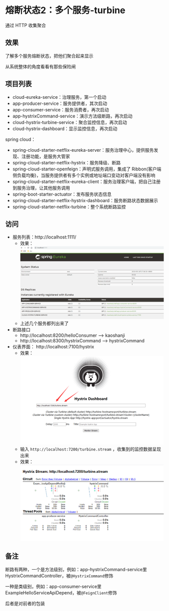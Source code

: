 #   熔断状态2：多个服务-turbine

通过 HTTP 收集聚合

##  效果

了解多个服务熔断状态，把他们聚合起来显示

从系统整体的角度看看有那些保险闸


##  项目列表
- cloud-eureka-service：治理服务，第一个启动
- app-producer-service：服务提供者，其次启动
- app-consumer-service：服务消费者，再次启动
- app-hystrixCommand-service：演示方法级断路，再次启动
- cloud-hystrix-turbine-service：聚合监控信息，再次启动
- cloud-hystrix-dashboard：显示监控信息，再次启动


spring cloud：
-   spring-cloud-starter-netflix-eureka-server：服务治理中心，提供服务发现、注册功能，是服务大管家
-   spring-cloud-starter-netflix-hystrix：服务降级、断路
-   spring-cloud-starter-openfeign：声明式服务调用，集成了 Ribbon(客户端侧负载均衡)，当服务提供者有多个实例或地址端口变动对客户端没有影响
-   spring-cloud-starter-netflix-eureka-client：服务治理客户端，把自己注册到服务治理，让其他服务调用
-   spring-boot-starter-actuator：发布服务状态信息
-   spring-cloud-starter-netflix-hystrix-dashboard：服务断路状态数据展示
-   spring-cloud-starter-netflix-turbine：整个系统断路监控

##  访问

-   服务列表：http://localhost:1111/
    -   效果：![20190516174609](../images/20190516174609.png)
    -   上述几个服务都列出来了
-   断路接口
    -   http://localhost:8200/helloConsumer --> kaoshanji
    -   http://localhost:8300/hystrixCommand --> hystrixCommand
- 仪表界面： http://localhost:7100/hystrix
  - 效果：![20190527155433](../images/20190527155433.png)
  - 输入 `http://localhost:7200/turbine.stream` ，收集到的监控数据呈现出来
  - 效果：![20190527155228](../images/20190527155228.png)


##  备注

断路有两种，一个是方法级别，例如：app-hystrixCommand-service里HystrixCommandController，被`@HystrixCommand`修饰

一种是类级别，例如：app-consumer-service里ExampleHelloServiceApiDepend，被`@FeignClient`修饰

后者是对前者的包装




